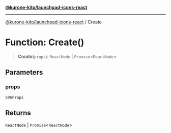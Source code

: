 [**@kurone-kito/launchpad-icons-react**](../README.md)

***

[@kurone-kito/launchpad-icons-react](../globals.md) / Create

# Function: Create()

> **Create**(`props`): `ReactNode` \| `Promise`\<`ReactNode`\>

## Parameters

### props

`SVGProps`

## Returns

`ReactNode` \| `Promise`\<`ReactNode`\>
